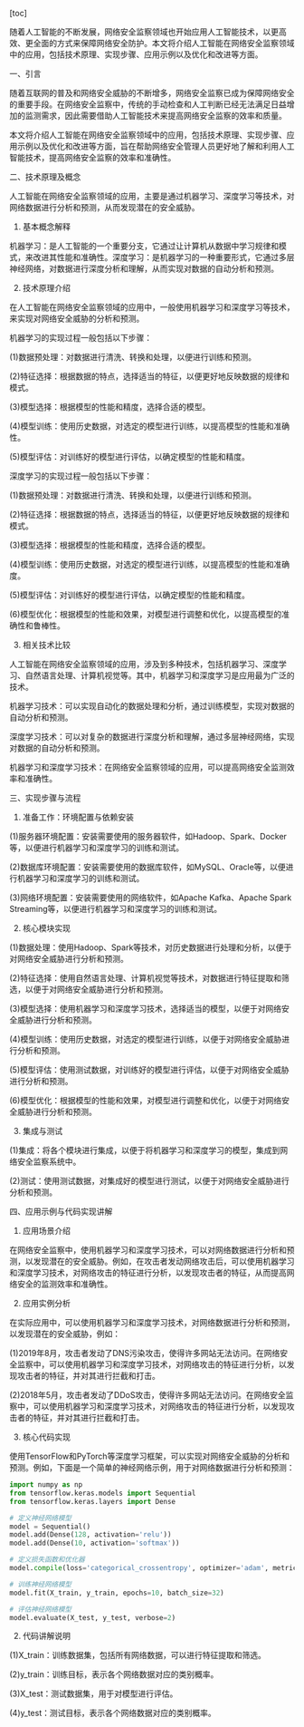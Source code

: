 
[toc]                    
                
                
随着人工智能的不断发展，网络安全监察领域也开始应用人工智能技术，以更高效、更全面的方式来保障网络安全防护。本文将介绍人工智能在网络安全监察领域中的应用，包括技术原理、实现步骤、应用示例以及优化和改进等方面。

一、引言

随着互联网的普及和网络安全威胁的不断增多，网络安全监察已成为保障网络安全的重要手段。在网络安全监察中，传统的手动检查和人工判断已经无法满足日益增加的监测需求，因此需要借助人工智能技术来提高网络安全监察的效率和质量。

本文将介绍人工智能在网络安全监察领域中的应用，包括技术原理、实现步骤、应用示例以及优化和改进等方面，旨在帮助网络安全管理人员更好地了解和利用人工智能技术，提高网络安全监察的效率和准确性。

二、技术原理及概念

人工智能在网络安全监察领域的应用，主要是通过机器学习、深度学习等技术，对网络数据进行分析和预测，从而发现潜在的安全威胁。

1. 基本概念解释

机器学习：是人工智能的一个重要分支，它通过让计算机从数据中学习规律和模式，来改进其性能和准确性。深度学习：是机器学习的一种重要形式，它通过多层神经网络，对数据进行深度分析和理解，从而实现对数据的自动分析和预测。

2. 技术原理介绍

在人工智能在网络安全监察领域的应用中，一般使用机器学习和深度学习等技术，来实现对网络安全威胁的分析和预测。

机器学习的实现过程一般包括以下步骤：

(1)数据预处理：对数据进行清洗、转换和处理，以便进行训练和预测。

(2)特征选择：根据数据的特点，选择适当的特征，以便更好地反映数据的规律和模式。

(3)模型选择：根据模型的性能和精度，选择合适的模型。

(4)模型训练：使用历史数据，对选定的模型进行训练，以提高模型的性能和准确性。

(5)模型评估：对训练好的模型进行评估，以确定模型的性能和精度。

深度学习的实现过程一般包括以下步骤：

(1)数据预处理：对数据进行清洗、转换和处理，以便进行训练和预测。

(2)特征选择：根据数据的特点，选择适当的特征，以便更好地反映数据的规律和模式。

(3)模型选择：根据模型的性能和精度，选择合适的模型。

(4)模型训练：使用历史数据，对选定的模型进行训练，以提高模型的性能和准确度。

(5)模型评估：对训练好的模型进行评估，以确定模型的性能和精度。

(6)模型优化：根据模型的性能和效果，对模型进行调整和优化，以提高模型的准确性和鲁棒性。

3. 相关技术比较

人工智能在网络安全监察领域的应用，涉及到多种技术，包括机器学习、深度学习、自然语言处理、计算机视觉等。其中，机器学习和深度学习是应用最为广泛的技术。

机器学习技术：可以实现自动化的数据处理和分析，通过训练模型，实现对数据的自动分析和预测。

深度学习技术：可以对复杂的数据进行深度分析和理解，通过多层神经网络，实现对数据的自动分析和预测。

机器学习和深度学习技术：在网络安全监察领域的应用，可以提高网络安全监测效率和准确性。

三、实现步骤与流程

1. 准备工作：环境配置与依赖安装

(1)服务器环境配置：安装需要使用的服务器软件，如Hadoop、Spark、Docker等，以便进行机器学习和深度学习的训练和测试。

(2)数据库环境配置：安装需要使用的数据库软件，如MySQL、Oracle等，以便进行机器学习和深度学习的训练和测试。

(3)网络环境配置：安装需要使用的网络软件，如Apache Kafka、Apache Spark Streaming等，以便进行机器学习和深度学习的训练和测试。

2. 核心模块实现

(1)数据处理：使用Hadoop、Spark等技术，对历史数据进行处理和分析，以便于对网络安全威胁进行分析和预测。

(2)特征选择：使用自然语言处理、计算机视觉等技术，对数据进行特征提取和筛选，以便于对网络安全威胁进行分析和预测。

(3)模型选择：使用机器学习和深度学习技术，选择适当的模型，以便于对网络安全威胁进行分析和预测。

(4)模型训练：使用历史数据，对选定的模型进行训练，以便于对网络安全威胁进行分析和预测。

(5)模型评估：使用测试数据，对训练好的模型进行评估，以便于对网络安全威胁进行分析和预测。

(6)模型优化：根据模型的性能和效果，对模型进行调整和优化，以便于对网络安全威胁进行分析和预测。

3. 集成与测试

(1)集成：将各个模块进行集成，以便于将机器学习和深度学习的模型，集成到网络安全监察系统中。

(2)测试：使用测试数据，对集成好的模型进行测试，以便于对网络安全威胁进行分析和预测。

四、应用示例与代码实现讲解

1. 应用场景介绍

在网络安全监察中，使用机器学习和深度学习技术，可以对网络数据进行分析和预测，以发现潜在的安全威胁。例如，在攻击者发动网络攻击后，可以使用机器学习和深度学习技术，对网络攻击的特征进行分析，以发现攻击者的特征，从而提高网络安全的监测效率和准确性。

2. 应用实例分析

在实际应用中，可以使用机器学习和深度学习技术，对网络数据进行分析和预测，以发现潜在的安全威胁，例如：

(1)2019年8月，攻击者发动了DNS污染攻击，使得许多网站无法访问。在网络安全监察中，可以使用机器学习和深度学习技术，对网络攻击的特征进行分析，以发现攻击者的特征，并对其进行拦截和打击。

(2)2018年5月，攻击者发动了DDoS攻击，使得许多网站无法访问。在网络安全监察中，可以使用机器学习和深度学习技术，对网络攻击的特征进行分析，以发现攻击者的特征，并对其进行拦截和打击。

3. 核心代码实现

使用TensorFlow和PyTorch等深度学习框架，可以实现对网络安全威胁的分析和预测。例如，下面是一个简单的神经网络示例，用于对网络数据进行分析和预测：

```python
import numpy as np
from tensorflow.keras.models import Sequential
from tensorflow.keras.layers import Dense

# 定义神经网络模型
model = Sequential()
model.add(Dense(128, activation='relu'))
model.add(Dense(10, activation='softmax'))

# 定义损失函数和优化器
model.compile(loss='categorical_crossentropy', optimizer='adam', metrics=['accuracy'])

# 训练神经网络模型
model.fit(X_train, y_train, epochs=10, batch_size=32)

# 评估神经网络模型
model.evaluate(X_test, y_test, verbose=2)
```

2. 代码讲解说明

(1)X_train：训练数据集，包括所有网络数据，可以进行特征提取和筛选。

(2)y_train：训练目标，表示各个网络数据对应的类别概率。

(3)X_test：测试数据集，用于对模型进行评估。

(4)y_test：测试目标，表示各个网络数据对应的类别概率。

